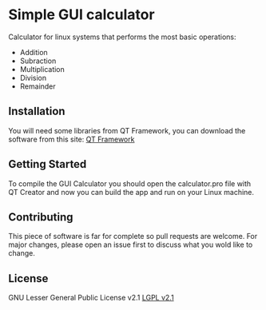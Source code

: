 # Simple GUI calculator
Calculator for linux systems that performs the most basic operations:
- Addition
- Subraction
- Multiplication
- Division
- Remainder

## Installation
You will need some libraries from QT Framework, you can download the software from this site:
[QT Framework](https://www.qt.io/)

## Getting Started
To compile the GUI Calculator you should open the calculator.pro file with QT Creator and now you can build the app and run on your Linux machine.

## Contributing
This piece of software is far for complete so pull requests are welcome. For major changes, please open an issue first to discuss what you wold like to change.

## License
GNU Lesser General Public License v2.1
[LGPL v2.1](https://www.gnu.org/licenses/old-licenses/lgpl-2.1.html)


